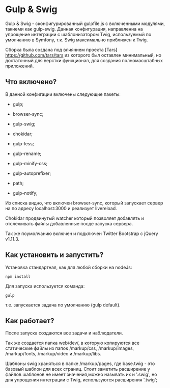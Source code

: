 Gulp & Swig
========================

Gulp & Swig - сконфигурированный gulpfile.js с включенными модулями,
такиеми как gulp-swig. Данная конфигурация, направленна на упрощение
интеграции с шаблонизатором Twig, используемый по умолчанию в Symfony,
т.к. Swig максимально приближен к Twig.

Сборка была создана под влиянием проекта [Tars] https://github.com/tars/tars
из которого был оставлен минимальный, но достаточный  для верстки функционал,
для создания полномасштабных приложений.

Что включено?
--------------

В данной конфигации включены следующие пакеты:

  * gulp;
  
  * browser-sync;
  
  * gulp-swig;
  
  * chokidar;
  
  * gulp-less;
  
  * gulp-rename;
  
  * gulp-minify-css;
  
  * gulp-autoprefixer;
  
  * path;
  
  * gulp-notify;

Из списка видно, что включен browser-sync, который запускает сервер
на по адресу localhost:3000 и реализует livereload.

Сhokidar продвинутый watcher который позволяет добавлять и отслеживать файлы 
добавленные посде запуска сервера.
 
Так же поумолчанию включен и подключен Twitter Bootstrap с jQuery v1.11.3.


Как установить и запустить?
--------------
Установка стандартная, как для любой сборки на nodeJs:

```shell
npm install
```

Для запуска используется команда:

```shell
gulp 
```

т.е. запускается задача по умолчанию (gulp default).

Как работает?
--------------

После запуска создаются все задачи и наблюдатели.

Так же создается папка web/dev/, в которую копируются все статические файлы 
из папок /markup/css,   /markup/images, /markup/fonts,  /markup/video и /markup/libs.   
 
Шаблоны swig храняться в папке /markup/pages, где base.twig - это базовый шаблон для всех страниц.
Стоит заметить расширение у файлов шаблонов не имеет значения,можно называть их и '.swig',
но для упрощения интеграции с Twig, используются расширения '.twig';
